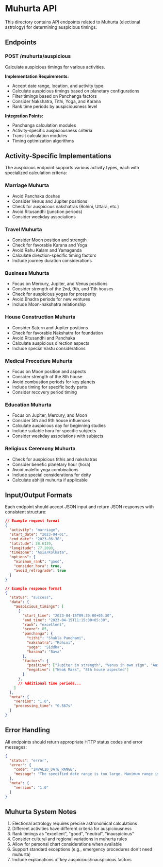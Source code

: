 # Muhurta API

This directory contains API endpoints related to Muhurta (electional astrology) for determining auspicious timings.

## Endpoints

### POST /muhurta/auspicious
Calculate auspicious timings for various activities.

**Implementation Requirements:**
- Accept date range, location, and activity type
- Calculate auspicious timings based on planetary configurations
- Filter timings based on Panchanga factors
- Consider Nakshatra, Tithi, Yoga, and Karana
- Rank time periods by auspiciousness level

**Integration Points:**
- Panchanga calculation modules
- Activity-specific auspiciousness criteria
- Transit calculation modules
- Timing optimization algorithms

## Activity-Specific Implementations

The auspicious endpoint supports various activity types, each with specialized calculation criteria:

### Marriage Muhurta
- Avoid Panchaka doshas
- Consider Venus and Jupiter positions
- Check for auspicious nakshatras (Rohini, Uttara, etc.)
- Avoid Ritusandhi (junction periods)
- Consider weekday associations

### Travel Muhurta
- Consider Moon position and strength
- Check for favorable Karana and Yoga
- Avoid Rahu Kalam and Yamaganda
- Calculate direction-specific timing factors
- Include journey duration considerations

### Business Muhurta
- Focus on Mercury, Jupiter, and Venus positions
- Consider strength of the 2nd, 9th, and 11th houses
- Check for auspicious yogas for prosperity
- Avoid Bhadra periods for new ventures
- Include Moon-nakshatra relationship

### House Construction Muhurta
- Consider Saturn and Jupiter positions
- Check for favorable Nakshatra for foundation
- Avoid Ritusandhi and Panchaka
- Calculate auspicious direction aspects
- Include special Vastu considerations

### Medical Procedure Muhurta
- Focus on Moon position and aspects
- Consider strength of the 8th house
- Avoid combustion periods for key planets
- Include timing for specific body parts
- Consider recovery period timing

### Education Muhurta
- Focus on Jupiter, Mercury, and Moon
- Consider 5th and 9th house influences
- Calculate auspicious day for beginning studies
- Include suitable hora for specific subjects
- Consider weekday associations with subjects

### Religious Ceremony Muhurta
- Check for auspicious tithis and nakshatras
- Consider benefic planetary hour (hora)
- Avoid malefic yoga combinations
- Include special considerations for deity
- Calculate abhijit muhurta if applicable

## Input/Output Formats

Each endpoint should accept JSON input and return JSON responses with consistent structure:

```json
// Example request format
{
  "activity": "marriage",
  "start_date": "2023-04-01",
  "end_date": "2023-06-30",
  "latitude": 28.6139,
  "longitude": 77.2090,
  "timezone": "Asia/Kolkata",
  "options": {
    "minimum_rank": "good",
    "consider_hora": true,
    "avoid_retrograde": true
  }
}

// Example response format
{
  "status": "success",
  "data": {
    "auspicious_timings": [
      {
        "start_time": "2023-04-15T09:30:00+05:30",
        "end_time": "2023-04-15T11:15:00+05:30",
        "rank": "excellent",
        "score": 85,
        "panchanga": {
          "tithi": "Shukla Panchami",
          "nakshatra": "Rohini",
          "yoga": "Siddha",
          "karana": "Bava"
        },
        "factors": {
          "positive": ["Jupiter in strength", "Venus in own sign", "Auspicious Nakshatra"],
          "negative": ["Weak Mars", "8th house aspected"]
        }
      },
      // Additional time periods...
    ]
  },
  "meta": {
    "version": "1.0",
    "processing_time": "0.567s"
  }
}
```

## Error Handling

All endpoints should return appropriate HTTP status codes and error messages:

```json
{
  "status": "error",
  "error": {
    "code": "INVALID_DATE_RANGE",
    "message": "The specified date range is too large. Maximum range is 90 days."
  },
  "meta": {
    "version": "1.0"
  }
}
```

## Muhurta System Notes

1. Electional astrology requires precise astronomical calculations
2. Different activities have different criteria for auspiciousness
3. Rank timings as "excellent", "good", "neutral", "inauspicious"
4. Consider cultural and regional variations in muhurta rules
5. Allow for personal chart considerations when available
6. Support standard exceptions (e.g., emergency procedures don't need muhurta)
7. Include explanations of key auspicious/inauspicious factors 